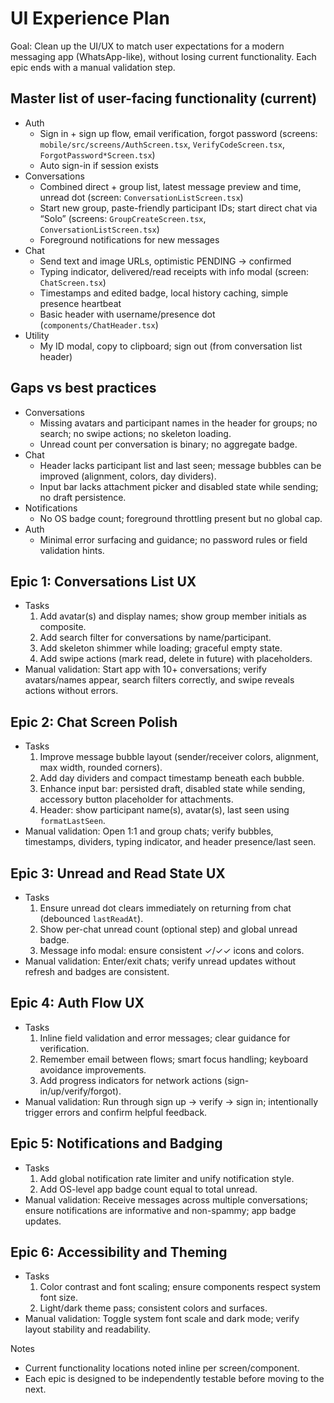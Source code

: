 # UI Experience Plan

Goal: Clean up the UI/UX to match user expectations for a modern messaging app (WhatsApp-like), without losing current functionality. Each epic ends with a manual validation step.

## Master list of user-facing functionality (current)
- Auth
  - Sign in + sign up flow, email verification, forgot password (screens: `mobile/src/screens/AuthScreen.tsx`, `VerifyCodeScreen.tsx`, `ForgotPassword*Screen.tsx`)
  - Auto sign-in if session exists
- Conversations
  - Combined direct + group list, latest message preview and time, unread dot (screen: `ConversationListScreen.tsx`)
  - Start new group, paste-friendly participant IDs; start direct chat via “Solo” (screens: `GroupCreateScreen.tsx`, `ConversationListScreen.tsx`)
  - Foreground notifications for new messages
- Chat
  - Send text and image URLs, optimistic PENDING → confirmed
  - Typing indicator, delivered/read receipts with info modal (screen: `ChatScreen.tsx`)
  - Timestamps and edited badge, local history caching, simple presence heartbeat
  - Basic header with username/presence dot (`components/ChatHeader.tsx`)
- Utility
  - My ID modal, copy to clipboard; sign out (from conversation list header)

## Gaps vs best practices
- Conversations
  - Missing avatars and participant names in the header for groups; no search; no swipe actions; no skeleton loading.
  - Unread count per conversation is binary; no aggregate badge.
- Chat
  - Header lacks participant list and last seen; message bubbles can be improved (alignment, colors, day dividers).
  - Input bar lacks attachment picker and disabled state while sending; no draft persistence.
- Notifications
  - No OS badge count; foreground throttling present but no global cap.
- Auth
  - Minimal error surfacing and guidance; no password rules or field validation hints.

## Epic 1: Conversations List UX
- Tasks
  1. Add avatar(s) and display names; show group member initials as composite.
  2. Add search filter for conversations by name/participant.
  3. Add skeleton shimmer while loading; graceful empty state.
  4. Add swipe actions (mark read, delete in future) with placeholders.
- Manual validation: Start app with 10+ conversations; verify avatars/names appear, search filters correctly, and swipe reveals actions without errors.

## Epic 2: Chat Screen Polish
- Tasks
  1. Improve message bubble layout (sender/receiver colors, alignment, max width, rounded corners).
  2. Add day dividers and compact timestamp beneath each bubble.
  3. Enhance input bar: persisted draft, disabled state while sending, accessory button placeholder for attachments.
  4. Header: show participant name(s), avatar(s), last seen using `formatLastSeen`.
- Manual validation: Open 1:1 and group chats; verify bubbles, timestamps, dividers, typing indicator, and header presence/last seen.

## Epic 3: Unread and Read State UX
- Tasks
  1. Ensure unread dot clears immediately on returning from chat (debounced `lastReadAt`).
  2. Show per-chat unread count (optional step) and global unread badge.
  3. Message info modal: ensure consistent ✓/✓✓ icons and colors.
- Manual validation: Enter/exit chats; verify unread updates without refresh and badges are consistent.

## Epic 4: Auth Flow UX
- Tasks
  1. Inline field validation and error messages; clear guidance for verification.
  2. Remember email between flows; smart focus handling; keyboard avoidance improvements.
  3. Add progress indicators for network actions (sign-in/up/verify/forgot).
- Manual validation: Run through sign up → verify → sign in; intentionally trigger errors and confirm helpful feedback.

## Epic 5: Notifications and Badging
- Tasks
  1. Add global notification rate limiter and unify notification style.
  2. Add OS-level app badge count equal to total unread.
- Manual validation: Receive messages across multiple conversations; ensure notifications are informative and non-spammy; app badge updates.

## Epic 6: Accessibility and Theming
- Tasks
  1. Color contrast and font scaling; ensure components respect system font size.
  2. Light/dark theme pass; consistent colors and surfaces.
- Manual validation: Toggle system font scale and dark mode; verify layout stability and readability.

Notes
- Current functionality locations noted inline per screen/component.
- Each epic is designed to be independently testable before moving to the next.

